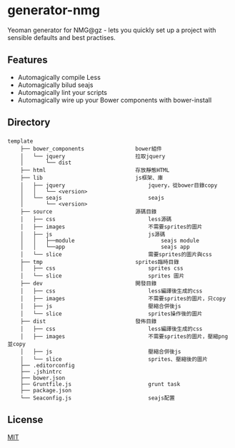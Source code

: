 generator-nmg
=============================
Yeoman generator for NMG@gz - lets you quickly set up a project with sensible defaults and best practises.

Features
-----------------------------
* Automagically compile Less<br />
* Automagically bilud seajs<br />
* Automagically lint your scripts<br />
* Automagically wire up your Bower components with bower-install


Directory
-----------------------------
###
	template
		├── bower_components                bower組件
		│   └── jquery                      拉取jquery
		│   	└── dist							
		├── html                            存放靜態HTML
		├── lib                             js框架、庫
		│   ├── jquery                          jquery，從bower目錄copy
		│   │	└── <version>
		│   └── seajs                           seajs
		│   	└── <version> 							
		├── source                          源碼目錄
		│   ├── css                             less源碼
		│   ├── images                          不需要sprites的圖片
		│   ├── js                              js源碼
		│   │	├──module                           seajs module
		│   │	└──app                              seajs app
		│   └── slice                           需要sprites的圖片與css
		├── tmp                             sprites臨時目錄
		│   ├── css                             sprites css
		│   └── slice                           sprites 圖片	
		├── dev                             開發目錄
		│   ├── css                             less編譯後生成的css
		│   ├── images                          不需要sprites的圖片，只copy
		│   ├── js                              壓縮合併後js
		│   └── slice                           sprites操作後的圖片
		├── dist                            發佈目錄
		│   ├── css                             less編譯後生成的css
		│   ├── images                          不需要sprites的圖片，壓縮png並copy
		│   ├── js                              壓縮合併後js
		│   └── slice                           sprites、壓縮後的圖片
		├── .editorconfig
		├── .jshintrc
		├── bower.json
		├── Gruntfile.js                        grunt task
		├── package.json
		└── Seaconfig.js                        seajs配置

License
-----------------------------
[MIT](http://rem.mit-license.org/)
